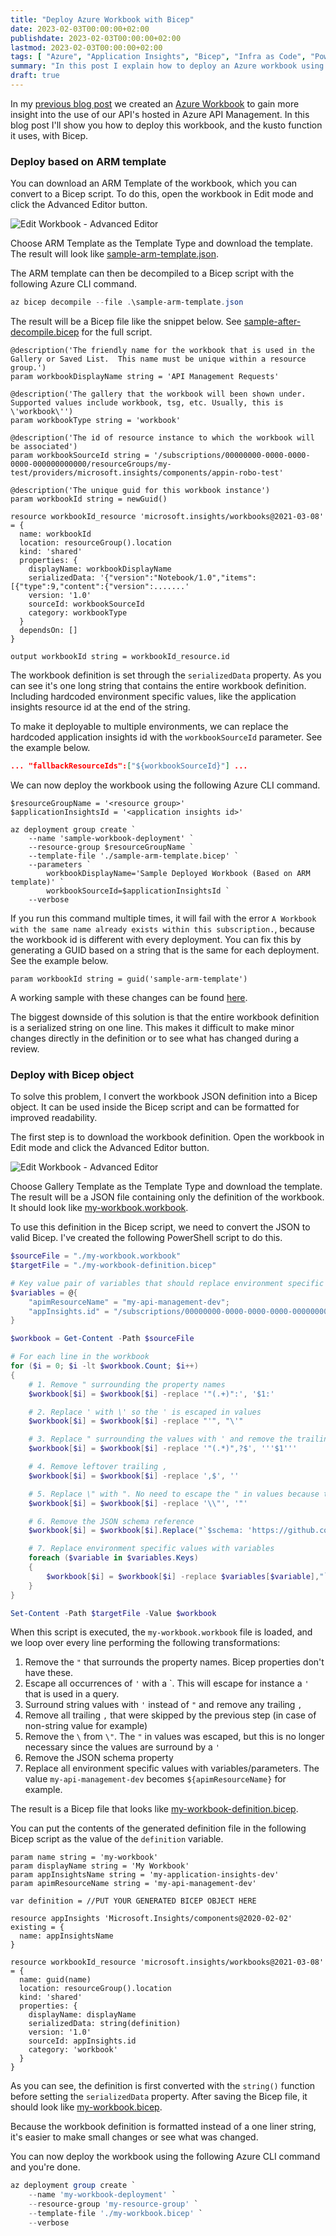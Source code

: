 ```yaml
---
title: "Deploy Azure Workbook with Bicep"
date: 2023-02-03T00:00:00+02:00
publishdate: 2023-02-03T00:00:00+02:00
lastmod: 2023-02-03T00:00:00+02:00
tags: [ "Azure", "Application Insights", "Bicep", "Infra as Code", "PowerShell" ]
summary: "In this post I explain how to deploy an Azure workbook using Bicep and set environment specific variables. To improve maintainability of the Bicep script, I convert the workbook JSON definition to a formatted Bicep object with PowerShell."
draft: true
---
```


In my [previous blog post](/blog/2023/02/28/azure-workbook-tips-and-tricks/) we created an [Azure Workbook](https://learn.microsoft.com/en-us/azure/azure-monitor/visualize/workbooks-overview) to gain more insight into the use of our API's hosted in Azure API Management. In this blog post I'll show you how to deploy this workbook, and the kusto function it uses, with Bicep.

### Deploy based on ARM template

You can download an ARM Template of the workbook, which you can convert to a Bicep script. To do this, open the workbook in Edit mode and click the Advanced Editor button.

![Edit Workbook - Advanced Editor](../../../../../images/deploy-azure-workbook-with-bicep/edit-workbook-advanced-editor.png)

Choose ARM Template as the Template Type and download the template. The result will look like [sample-arm-template.json](https://github.com/ronaldbosma/blog-code-examples/tree/master/DeployAzureWorkbookWithBicep/arm-template/sample-arm-template.json).

The ARM template can then be decompiled to a Bicep script with the following Azure CLI command. 

```powershell
az bicep decompile --file .\sample-arm-template.json
```

The result will be a Bicep file like the snippet below. See [sample-after-decompile.bicep](https://github.com/ronaldbosma/blog-code-examples/tree/master/DeployAzureWorkbookWithBicep/arm-template/sample-after-decompile.bicep) for the full script.

```bicep
@description('The friendly name for the workbook that is used in the Gallery or Saved List.  This name must be unique within a resource group.')
param workbookDisplayName string = 'API Management Requests'

@description('The gallery that the workbook will been shown under. Supported values include workbook, tsg, etc. Usually, this is \'workbook\'')
param workbookType string = 'workbook'

@description('The id of resource instance to which the workbook will be associated')
param workbookSourceId string = '/subscriptions/00000000-0000-0000-0000-000000000000/resourceGroups/my-test/providers/microsoft.insights/components/appin-robo-test'

@description('The unique guid for this workbook instance')
param workbookId string = newGuid()

resource workbookId_resource 'microsoft.insights/workbooks@2021-03-08' = {
  name: workbookId
  location: resourceGroup().location
  kind: 'shared'
  properties: {
    displayName: workbookDisplayName
    serializedData: '{"version":"Notebook/1.0","items":[{"type":9,"content":{"version":.......'
    version: '1.0'
    sourceId: workbookSourceId
    category: workbookType
  }
  dependsOn: []
}

output workbookId string = workbookId_resource.id
```

The workbook definition is set through the `serializedData` property. As you can see it's one long string that contains the entire workbook definition. Including hardcoded environment specific values, like the application insights resource id at the end of the string.

To make it deployable to multiple environments, we can replace the hardcoded application insights id with the `workbookSourceId` parameter. See the example below.

```json
... "fallbackResourceIds":["${workbookSourceId}"] ...
```

We can now deploy the workbook using the following Azure CLI command.

```
$resourceGroupName = '<resource group>'
$applicationInsightsId = '<application insights id>'

az deployment group create `
    --name 'sample-workbook-deployment' `
    --resource-group $resourceGroupName `
    --template-file './sample-arm-template.bicep' `
    --parameters `
        workbookDisplayName='Sample Deployed Workbook (Based on ARM template)' `
        workbookSourceId=$applicationInsightsId `
    --verbose
```

If you run this command multiple times, it will fail with the error `A Workbook with the same name already exists within this subscription.`, because the workbook id is different with every deployment. You can fix this by generating a GUID based on a string that is the same for each deployment. See the example below.

```
param workbookId string = guid('sample-arm-template')
```

A working sample with these changes can be found [here](https://github.com/ronaldbosma/blog-code-examples/tree/master/DeployAzureWorkbookWithBicep/arm-template/sample-full.bicep). 

The biggest downside of this solution is that the entire workbook definition is a serialized string on one line. This makes it difficult to make minor changes directly in the definition or to see what has changed during a review.


### Deploy with Bicep object

To solve this problem, I convert the workbook JSON definition into a Bicep object. It can be used inside the Bicep script and can be formatted for improved readability. 

The first step is to download the workbook definition. Open the workbook in Edit mode and click the Advanced Editor button.

![Edit Workbook - Advanced Editor](../../../../../images/deploy-azure-workbook-with-bicep/edit-workbook-advanced-editor.png)

Choose Gallery Template as the Template Type and download the template. The result will be a JSON file containing only the definition of the workbook. It should look like [my-workbook.workbook](https://github.com/ronaldbosma/blog-code-examples/tree/master/DeployAzureWorkbookWithBicep/exports/my-workbook.workbook).

To use this definition in the Bicep script, we need to convert the JSON to valid Bicep. I've created the following PowerShell script to do this.

```powershell
$sourceFile = "./my-workbook.workbook"
$targetFile = "./my-workbook-definition.bicep"

# Key value pair of variables that should replace environment specific values
$variables = @{
    "apimResourceName" = "my-api-management-dev";
    "appInsights.id" = "/subscriptions/00000000-0000-0000-0000-000000000000/resourceGroups/my-test/providers/microsoft.insights/components/my-application-insights-dev"
}

$workbook = Get-Content -Path $sourceFile

# For each line in the workbook
for ($i = 0; $i -lt $workbook.Count; $i++)
{
    # 1. Remove " surrounding the property names
    $workbook[$i] = $workbook[$i] -replace '"(.+)":', '$1:'

    # 2. Replace ' with \' so the ' is escaped in values
    $workbook[$i] = $workbook[$i] -replace "'", "\'"

    # 3. Replace " surrounding the values with ' and remove the trailing ,
    $workbook[$i] = $workbook[$i] -replace '"(.*)",?$', '''$1'''

    # 4. Remove leftover trailing ,
    $workbook[$i] = $workbook[$i] -replace ',$', ''

    # 5. Replace \" with ". No need to escape the " in values because the values are surrounded with ' instead of "
    $workbook[$i] = $workbook[$i] -replace '\\"', '"'

    # 6. Remove the JSON schema reference
    $workbook[$i] = $workbook[$i].Replace("`$schema: 'https://github.com/Microsoft/Application-Insights-Workbooks/blob/master/schema/workbook.json'", "")

    # 7. Replace environment specific values with variables
    foreach ($variable in $variables.Keys)
    {
        $workbook[$i] = $workbook[$i] -replace $variables[$variable],"`${$variable}"
    }
}

Set-Content -Path $targetFile -Value $workbook
```

When this script is executed, the `my-workbook.workbook` file is loaded, and we loop over every line performing the following transformations:
1. Remove the `"` that surrounds the property names. Bicep properties don't have these.
1. Escape all occurrences of `'` with a \`. This will escape for instance a `'` that is used in a query.
1. Surround string values with `'` instead of `"` and remove any trailing `,`
1. Remove all trailing `,` that were skipped by the previous step (in case of non-string value for example)
1. Remove the `\` from `\"`. The `"` in values was escaped, but this is no longer necessary since the values are surround by a `'`
1. Remove the JSON schema property
1. Replace all environment specific values with variables/parameters. The value `my-api-management-dev` becomes `${apimResourceName}` for example.

The result is a Bicep file that looks like [my-workbook-definition.bicep](https://github.com/ronaldbosma/blog-code-examples/tree/master/DeployAzureWorkbookWithBicep/exports/my-workbook-definition.bicep).

You can put the contents of the generated definition file in the following Bicep script as the value of the `definition` variable.

```bicep
param name string = 'my-workbook'
param displayName string = 'My Workbook'
param appInsightsName string = 'my-application-insights-dev'
param apimResourceName string = 'my-api-management-dev'

var definition = //PUT YOUR GENERATED BICEP OBJECT HERE

resource appInsights 'Microsoft.Insights/components@2020-02-02' existing = {
  name: appInsightsName
}

resource workbookId_resource 'microsoft.insights/workbooks@2021-03-08' = {
  name: guid(name)
  location: resourceGroup().location
  kind: 'shared'
  properties: {
    displayName: displayName
    serializedData: string(definition)
    version: '1.0'
    sourceId: appInsights.id
    category: 'workbook'
  }
}
```

As you can see, the definition is first converted with the `string()` function before setting the `serializedData` property. After saving the Bicep file, it should look like [my-workbook.bicep](https://github.com/ronaldbosma/blog-code-examples/tree/master/DeployAzureWorkbookWithBicep/my-workbook.bicep).

Because the workbook definition is formatted instead of a one liner string, it's easier to make small changes or see what was changed.

You can now deploy the workbook using the following Azure CLI command and you're done.

```powershell
az deployment group create `
    --name 'my-workbook-deployment' `
    --resource-group 'my-resource-group' `
    --template-file './my-workbook.bicep' `
    --verbose
```